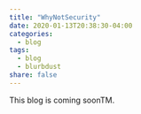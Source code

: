 ```yaml
---
title: "WhyNotSecurity"
date: 2020-01-13T20:38:30-04:00
categories:
  - blog
tags:
  - blog
  - blurbdust
share: false
---
```


This blog is coming soonTM.
